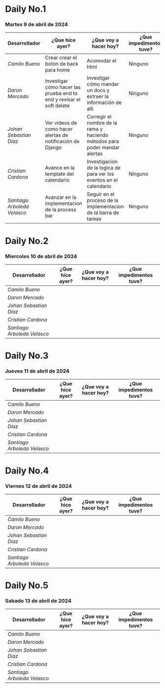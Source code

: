 # Daily No.1
### Martes 9 de abril de 2024

| Desarrollador | ¿Que hice ayer? | ¿Que voy a hacer hoy? | ¿Que impedimentos tuve? |
|-----------|-----------|-----------|-----------|
|*Camilo Bueno*   | Crear crear el botón de back para home|Acomodar el html |Ninguno |
|*Daron Mercado* |Investigar cómo hacer las prueba end to end y revisar el soft delete |Investigar cómo mandar un docs y extraer la información de allí | Ninguno|
| *Johan Sebastian Diaz*  | Ver videos de como hacer alertas de notificación de Django|Corregir el nombre de la rama y haciendo métodos para poder mandar alertas  |Ninguno |
| *Cristian Cardona*   | Avance en la template del calendario| Investigacion de la logica de para ver los eventos en el calendario |Ninguno |
| *Santiago Arboleda Velasco*  |Avanzar en la implementacion de la process bar|Seguir en el proceso de la implementacion de la barra de tareas | Ninguno|

# Daily No.2
### Miercoles 10 de abril de 2024

| Desarrollador | ¿Que hice ayer? | ¿Que voy a hacer hoy? | ¿Que impedimentos tuve? |
|-----------|-----------|-----------|-----------|
|*Camilo Bueno*   | | | |
|*Daron Mercado* | | | |
| *Johan Sebastian Diaz*  | | | |
| *Cristian Cardona*   | | | |
| *Santiago Arboleda Velasco*  | | | |

# Daily No.3
### Jueves 11 de abril de 2024

| Desarrollador | ¿Que hice ayer? | ¿Que voy a hacer hoy? | ¿Que impedimentos tuve? |
|-----------|-----------|-----------|-----------|
|*Camilo Bueno*   | | | |
|*Daron Mercado* | | | |
| *Johan Sebastian Diaz*  | | | |
| *Cristian Cardona*   | | | |
| *Santiago Arboleda Velasco*  | | | |

# Daily No.4
### Viernes 12 de abril de 2024

| Desarrollador | ¿Que hice ayer? | ¿Que voy a hacer hoy? | ¿Que impedimentos tuve? |
|-----------|-----------|-----------|-----------|
|*Camilo Bueno*   | | | |
|*Daron Mercado* | | | |
| *Johan Sebastian Diaz*  | | | |
| *Cristian Cardona*   | | | |
| *Santiago Arboleda Velasco*  | | | |

# Daily No.5
### Sabado 13 de abril de 2024

| Desarrollador | ¿Que hice ayer? | ¿Que voy a hacer hoy? | ¿Que impedimentos tuve? |
|-----------|-----------|-----------|-----------|
|*Camilo Bueno*   | | | |
|*Daron Mercado* | | | |
| *Johan Sebastian Diaz*  | | | |
| *Cristian Cardona*   | | | |
| *Santiago Arboleda Velasco*  | | | |
